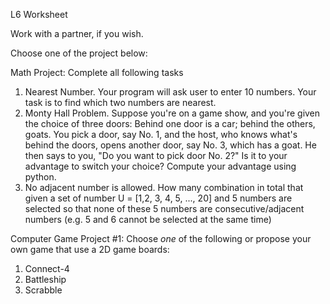 L6 Worksheet

Work with a partner, if you wish.

Choose one of the project below:

Math Project: Complete all following tasks
  1. Nearest Number. Your program will ask user to enter 10 numbers. Your task is to find which two numbers are nearest.
  2. Monty Hall Problem. Suppose you're on a game show, and you're given the choice of three doors: Behind one door is a car; behind the others, goats. You pick a door, say No. 1, and the host, who knows what's behind the doors, opens another door, say No. 3, which has a goat. He then says to you, "Do you want to pick door No. 2?" Is it to your advantage to switch your choice? Compute your advantage using python.
  3. No adjacent number is allowed. How many combination in total that given a set of number U = [1,2, 3, 4, 5, ..., 20] and 5 numbers are selected so that none of these 5 numbers are consecutive/adjacent numbers (e.g. 5 and 6 cannot be selected at the same time)


Computer Game Project #1: Choose *one* of the following or propose your own game that use a 2D game boards:
  1. Connect-4 
  2. Battleship
  3. Scrabble
